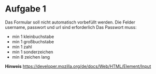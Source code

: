 # Aufgabe 1

Das Formular soll nicht automatisch vorbefüllt werden.
Die Felder username, passwort und url sind erforderlich
Das Passwort muss:

- min 1 kleinbuchstabe
- min 1 großbuchstabe
- min 1 zahl
- min 1 sonderzeichen
- min 8 zeichen lang

**Hinweis** https://developer.mozilla.org/de/docs/Web/HTML/Element/Input
